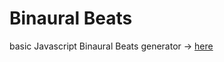 # Binaural Beats
basic Javascript Binaural Beats generator -> [here](https://7eter.github.io/binaural/) 

